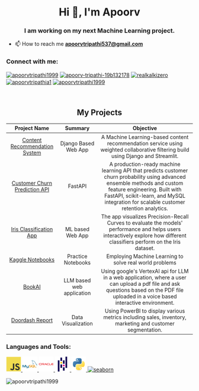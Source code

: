 <h1 align="center">Hi 👋, I'm Apoorv</h1>
<h3 align="center">I am working on my next Machine Learning project.</h3>

- 📫 How to reach me **apoorvtripathi537@gmail.com**

<h3 align="left">Connect with me:</h3>
<p align="left">
<a href="https://dev.to/apoorvtripathi1999" target="blank"><img align="center" src="https://raw.githubusercontent.com/rahuldkjain/github-profile-readme-generator/master/src/images/icons/Social/devto.svg" alt="apoorvtripathi1999" height="30" width="40" /></a>
<a href="https://linkedin.com/in/apoorv-tripathi-19b132178" target="blank"><img align="center" src="https://raw.githubusercontent.com/rahuldkjain/github-profile-readme-generator/master/src/images/icons/Social/linked-in-alt.svg" alt="apoorv-tripathi-19b132178" height="30" width="40" /></a>
<a href="https://kaggle.com/realkalkizero" target="blank"><img align="center" src="https://raw.githubusercontent.com/rahuldkjain/github-profile-readme-generator/master/src/images/icons/Social/kaggle.svg" alt="realkalkizero" height="30" width="40" /></a>
<a href="https://www.hackerrank.com/apoorvtripathia1" target="blank"><img align="center" src="https://raw.githubusercontent.com/rahuldkjain/github-profile-readme-generator/master/src/images/icons/Social/hackerrank.svg" alt="apoorvtripathia1" height="30" width="40" /></a>
<a href="https://www.leetcode.com/apoorvtripathi1999" target="blank"><img align="center" src="https://raw.githubusercontent.com/rahuldkjain/github-profile-readme-generator/master/src/images/icons/Social/leet-code.svg" alt="apoorvtripathi1999" height="30" width="40" /></a>
</p>
<br>
<div align="center">
 <h2><strong>My Projects</strong></h2>
</div>

| Project Name | Summary | Objective |
|:--------:|:--------:|:--------:|
| [Content Recommendation System](https://github.com/apoorvtripathi1999/content) | Django Based Web App  | A Machine Learning-based content recommendation service using weighted collaborative filtering build using Django and Streamlit. |
| [Customer Churn Prediction API](https://github.com/apoorvtripathi1999/customerchurnpreddiction) | FastAPI  | A production-ready machine learning API that predicts customer churn probability using advanced ensemble methods and custom feature engineering. Built with FastAPI, scikit-learn, and MySQL integration for scalable customer retention analytics. |
| [Iris Classification App](https://github.com/apoorvtripathi1999/iris-classification) | ML based Web App  | The app visualizes Precision-Recall Curves to evaluate the models' performance and helps users interactively explore how different classifiers perform on the Iris dataset. |
| [Kaggle Notebooks](https://github.com/apoorvtripathi1999/kagglenotebooks) | Practice Notebooks | Employing Machine Learning to solve real world problems |
| [BookAI](https://github.com/apoorvtripathi1999/bookai) | LLM based web application | Using google's VertexAI api for LLM in a web application, where a user can upload a pdf file and ask questions based on the PDF file uploaded in a voice based interactive environment.|
| [Doordash Report](https://github.com/apoorvtripathi1999/bi_reports) | Data Visualization  | Using PowerBI to display various metrics including sales, inventory, marketing and customer segmentation. |


<h3 align="left">Languages and Tools:</h3>
<p align="left"> <a href="https://developer.mozilla.org/en-US/docs/Web/JavaScript" target="_blank" rel="noreferrer"> <img src="https://raw.githubusercontent.com/devicons/devicon/master/icons/javascript/javascript-original.svg" alt="javascript" width="40" height="40"/> </a> <a href="https://www.mysql.com/" target="_blank" rel="noreferrer"> <img src="https://raw.githubusercontent.com/devicons/devicon/master/icons/mysql/mysql-original-wordmark.svg" alt="mysql" width="40" height="40"/> </a> <a href="https://www.oracle.com/" target="_blank" rel="noreferrer"> <img src="https://raw.githubusercontent.com/devicons/devicon/master/icons/oracle/oracle-original.svg" alt="oracle" width="40" height="40"/> </a> <a href="https://pandas.pydata.org/" target="_blank" rel="noreferrer"> <img src="https://raw.githubusercontent.com/devicons/devicon/2ae2a900d2f041da66e950e4d48052658d850630/icons/pandas/pandas-original.svg" alt="pandas" width="40" height="40"/> </a> <a href="https://www.python.org" target="_blank" rel="noreferrer"> <img src="https://raw.githubusercontent.com/devicons/devicon/master/icons/python/python-original.svg" alt="python" width="40" height="40"/> </a> <a href="https://seaborn.pydata.org/" target="_blank" rel="noreferrer"> <img src="https://seaborn.pydata.org/_images/logo-mark-lightbg.svg" alt="seaborn" width="40" height="40"/> </a> </p>

<p><img align="center" src="https://github-readme-stats.vercel.app/api/top-langs?username=apoorvtripathi1999&show_icons=true&locale=en&layout=compact" alt="apoorvtripathi1999" /></p>


